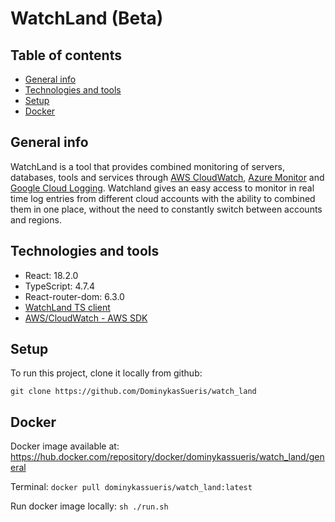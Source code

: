 # WatchLand (Beta)

## Table of contents
* [General info](#general-info)
* [Technologies and tools](#technologies-and-tools)
* [Setup](#setup)
* [Docker](#docker)

## General info
WatchLand is a tool that provides combined monitoring of servers, databases, tools and services through [AWS CloudWatch](https://aws.amazon.com/cloudwatch/), [Azure Monitor](https://azure.microsoft.com/en-gb/products/monitor/) and [Google Cloud Logging](https://cloud.google.com/logging). 
Watchland gives an easy access to monitor in real time log entries from different cloud accounts with the ability to combined them in one place, without the need to constantly switch between accounts and regions.

## Technologies and tools
* React: 18.2.0
* TypeScript: 4.7.4
* React-router-dom: 6.3.0
* [WatchLand TS client](https://www.npmjs.com/package/watch-land-ts-client)
* [AWS/CloudWatch - AWS SDK](https://www.npmjs.com/package/aws-sdk)

## Setup
To run this project, clone it locally from github:

`git clone https://github.com/DominykasSueris/watch_land`

## Docker

Docker image available at: https://hub.docker.com/repository/docker/dominykassueris/watch_land/general

Terminal: `docker pull dominykassueris/watch_land:latest`

Run docker image locally: `sh ./run.sh` 

